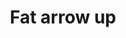 ---
title: Fat arrow up
tags: ["fat", "arrow", "up", "direction", "pointing", "movement", "scroll"]
icon: fat-arrow-up
svg: '<svg xmlns="http://www.w3.org/2000/svg" width="24" height="24" fill="none" viewBox="0 0 24 24" stroke-width="1.5" stroke-linecap="round" stroke-linejoin="round" stroke="currentColor"><path d="M4.483 10.895c-.43 0-.645-.545-.34-.863l7.516-6.884a.467.467 0 0 1 .682 0l7.517 6.884c.304.318.088.863-.341.863H15.68a.495.495 0 0 0-.483.506v9.093c0 .28-.216.506-.482.506H9.284a.494.494 0 0 1-.482-.506v-9.093a.495.495 0 0 0-.483-.506z"/></svg>'
---
